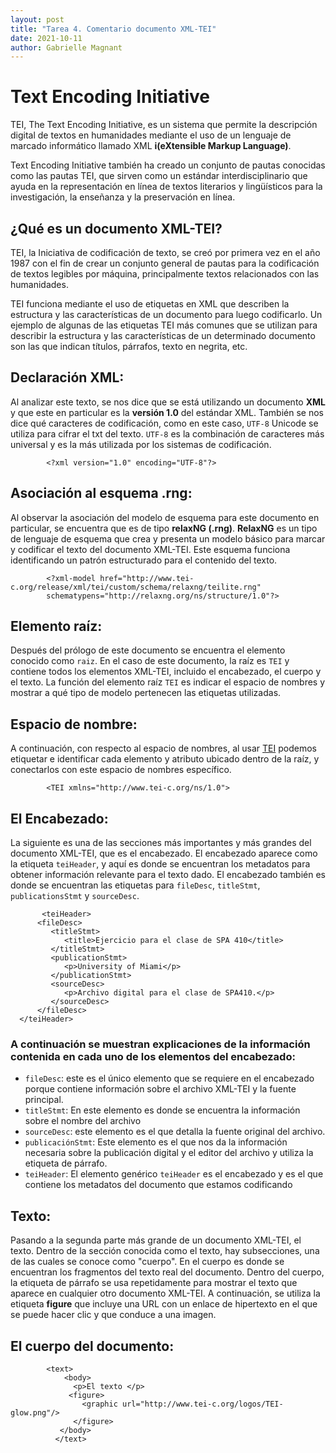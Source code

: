 ```yaml
---
layout: post
title: "Tarea 4. Comentario documento XML-TEI"
date: 2021-10-11
author: Gabrielle Magnant 
---
```

# Text Encoding Initiative

TEI, The Text Encoding Initiative, es un sistema que permite la descripción digital de textos en humanidades mediante el uso de un lenguaje de marcado informático llamado XML **i(eXtensible Markup Language)**.

Text Encoding Initiative también ha creado un conjunto de pautas conocidas como las pautas TEI, que sirven como un estándar interdisciplinario que ayuda en la representación en línea de textos literarios y lingüísticos para la investigación, la enseñanza y la preservación en línea.

## ¿Qué es un documento XML-TEI?
TEI, la Iniciativa de codificación de texto, se creó por primera vez en el año 1987 con el fin de crear un conjunto general de pautas para la codificación de textos legibles por máquina, principalmente textos relacionados con las humanidades.

TEI funciona mediante el uso de etiquetas en XML que describen la estructura y las características de un documento para luego codificarlo. Un ejemplo de algunas de las etiquetas TEI más comunes que se utilizan para describir la estructura y las características de un determinado documento son las que indican títulos, párrafos, texto en negrita, etc.

## Declaración XML:
Al analizar este texto, se nos dice que se está utilizando un documento **XML** y que este en particular es la **versión 1.0** del estándar XML. También se nos dice qué caracteres de codificación, como en este caso, `UTF-8` Unicode se utiliza para cifrar el txt del texto. `UTF-8` es la combinación de caracteres más universal y es la más utilizada por los sistemas de codificación.
```
        <?xml version="1.0" encoding="UTF-8"?>
 ```
 
## Asociación al esquema .rng:

Al observar la asociación del modelo de esquema para este documento en particular, se encuentra que es de tipo **relaxNG (.rng)**. **RelaxNG** es un tipo de lenguaje de esquema que crea y presenta un modelo básico para marcar y codificar el texto del documento XML-TEI. Este esquema funciona identificando un patrón estructurado para el contenido del texto.
```
        <?xml-model href="http://www.tei-c.org/release/xml/tei/custom/schema/relaxng/teilite.rng" 
        schematypens="http://relaxng.org/ns/structure/1.0"?>
```   

## Elemento raíz:
Después del prólogo de este documento se encuentra el elemento conocido como `raiz`. En el caso de este documento, la raíz es `TEI` y contiene todos los elementos XML-TEI, incluido el encabezado, el cuerpo y el texto. La función del elemento raíz `TEI` es indicar el espacio de nombres y mostrar a qué tipo de modelo pertenecen las etiquetas utilizadas.

## Espacio de nombre:
A continuación, con respecto al espacio de nombres, al usar [TEI](http://www.tei-c.org/ns/1.0) podemos etiquetar e identificar cada elemento y atributo ubicado dentro de la raíz, y conectarlos con este espacio de nombres específico.
```
        <TEI xmlns="http://www.tei-c.org/ns/1.0">
```

## El Encabezado:
La siguiente es una de las secciones más importantes y más grandes del documento XML-TEI, que es el encabezado. El encabezado aparece como la etiqueta `teiHeader`, y aquí es donde se encuentran los metadatos para obtener información relevante para el texto dado. El encabezado también es donde se encuentran las etiquetas para `fileDesc`, `titleStmt`, `publicationsStmt` y `sourceDesc`.
``` 
       <teiHeader>
      <fileDesc>
         <titleStmt>
            <title>Ejercicio para el clase de SPA 410</title>
         </titleStmt>
         <publicationStmt>
            <p>University of Miami</p>        
         </publicationStmt>
         <sourceDesc>
            <p>Archivo digital para el clase de SPA410.</p>
         </sourceDesc>
      </fileDesc>
  </teiHeader>
```      

### A continuación se muestran explicaciones de la información contenida en cada uno de los elementos del encabezado:

- `fileDesc`: este es el único elemento que se requiere en el encabezado porque contiene información sobre el archivo XML-TEI y la fuente principal.
- `titleStmt`: En este elemento es donde se encuentra la información sobre el nombre del archivo
- `sourceDesc`: este elemento es el que detalla la fuente original del archivo.
- `publicaciónStmt`: Este elemento es el que nos da la información necesaria sobre la publicación digital y el editor del archivo y utiliza la etiqueta de párrafo.
- `teiHeader`: El elemento genérico `teiHeader` es el encabezado y es el que contiene los metadatos del documento que estamos codificando

## Texto:

Pasando a la segunda parte más grande de un documento XML-TEI, el texto. Dentro de la sección conocida como el texto, hay subsecciones, una de las cuales se conoce como "cuerpo". En el cuerpo es donde se encuentran los fragmentos del texto real del documento. Dentro del cuerpo, la etiqueta de párrafo se usa repetidamente para mostrar el texto que aparece en cualquier otro documento XML-TEI. A continuación, se utiliza la etiqueta **figure** que incluye una URL con un enlace de hipertexto en el que se puede hacer clic y que conduce a una imagen.


## El cuerpo del documento:
```
        <text>
            <body>
              <p>El texto </p>
             <figure>
                <graphic url="http://www.tei-c.org/logos/TEI-glow.png"/>
              </figure>
           </body>
          </text>
  ```
                        
